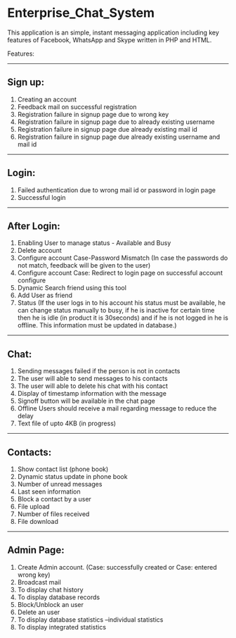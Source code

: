 # Enterprise_Chat_System
This application is an simple, instant messaging application 
including key features of Facebook, WhatsApp and Skype written in PHP and HTML.

Features:

----------------------
Sign up:
----------------------

1. Creating an account
2. Feedback mail on successful registration
3. Registration failure in signup page due to wrong key
4. Registration failure in signup page due to already existing username
5. Registration failure in signup page due already existing mail id
6. Registration failure in signup page due already existing username and mail id

----------------------
Login:
----------------------

1. Failed authentication due to wrong mail id or password in login page
2. Successful login

----------------------
After Login:
----------------------

1. Enabling User to manage status - Available and Busy
2. Delete account
3. Configure account Case-Password Mismatch (In case the passwords do not match, feedback will be given to the user)
4. Configure account Case: Redirect to login page on successful account configure
5. Dynamic Search friend using this tool
6. Add User as friend
7. Status (If the user logs in to his account his status must be available, he can change status manually to busy, if he is   inactive for certain time then he is idle (in product it is 30seconds) and if he is not logged in he is offline. This information must be updated in database.)

----------------------
Chat:
----------------------
1. Sending messages failed if the person is not in contacts
2. The user will able to send messages to his contacts
3. The user will able to delete his chat with his contact
4. Display of timestamp information with the message
5. Signoff button will be available in the chat page
6. Offline Users should receive a mail regarding message to reduce the delay
7. Text file of upto 4KB (in progress)

----------------------
Contacts:
----------------------
1. Show contact list (phone book)
2. Dynamic status update in phone book
3. Number of unread messages
4. Last seen information
5. Block a contact by a user
6. File upload 
7. Number of files received
8. File download 

----------------------
Admin Page:
----------------------
1. Create Admin account. (Case: successfully created or Case: entered wrong key)
2. Broadcast mail
3. To display chat history
4. To display database records
5. Block/Unblock an user
6. Delete an user
7. To display database statistics –individual statistics
8. To display integrated statistics

